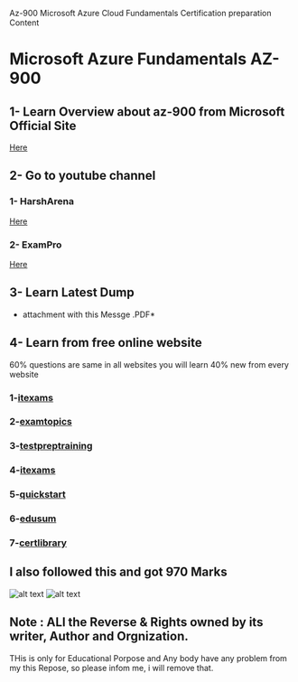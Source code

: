 Az-900 Microsoft Azure Cloud Fundamentals Certification preparation Content 

# Microsoft Azure Fundamentals AZ-900
 

## 1- Learn Overview about az-900 from Microsoft Official Site
[Here](https://docs.microsoft.com/en-us/learn/certifications/exams/az-900)

## 2- Go to youtube channel 
### 1- HarshArena 

[Here](https://www.youtube.com/channel/UChVlvP-HHRnQiA21x6V8nKA)


### 2- ExamPro 

[Here](https://youtu.be/NKEFWyqJ5XA)

## 3- Learn Latest Dump 
* attachment with this Messge .PDF*

## 4- Learn from free online website
60% questions are same in all websites 
you will learn 40% new from every website

### 1-[itexams](https://www.itexams.com/exam/AZ-900)

### 2-[examtopics](https://www.(examtopics).com/exams/microsoft/az-900/)

### 3-[testpreptraining](https://www.testpreptraining.com/microsoft-azure-fundamentals-az-900-free-practice-test)

### 4-[itexams](https://www.itexams.com/info/AZ-900)

### 5-[quickstart](https://www.quickstart.com/practice-test-microsoft-azure-fundamentals-az-900.html)

### 6-[edusum](https://www.edusum.com/microsoft/microsoft-azure-fundamentals-az-900-certification-sample-questions)

### 7-[certlibrary](https://www.certlibrary.com/exam/AZ-900)


## I also followed this and got 970 Marks

![alt text](https://github.com/Dushyantsingh-ds/az-900_Exam_content/blob/main/Assets/Microsoft_Certified_Professional_Certificate.png)
![alt text](https://github.com/Dushyantsingh-ds/az-900_Exam_content/blob/main/Assets/azure-fundamentals-badge.png)

## Note : ALl the Reverse & Rights owned by its writer, Author and Orgnization.
THis is only for Educational Porpose and Any body have any problem from my this Repose, so please infom me, i will remove that.
